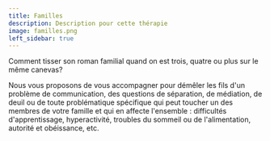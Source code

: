 ```yaml
---
title: Familles
description: Description pour cette thérapie
image: familles.png
left_sidebar: true
---
```

Comment tisser son roman familial quand on est trois, quatre ou plus sur le même canevas?

Nous vous proposons de vous accompagner pour démêler les fils d'un problème de communication, des questions de séparation, de médiation, de deuil ou de toute problématique spécifique qui peut toucher un des membres de votre famille et qui en affecte l'ensemble : difficultés d'apprentissage, hyperactivité, troubles du sommeil ou de l'alimentation, autorité et obéissance, etc.
